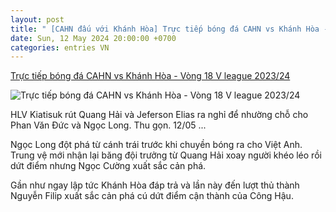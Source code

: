 ```yaml
---
layout: post
title: " [CAHN đấu với Khánh Hòa] Trực tiếp bóng đá CAHN vs Khánh Hòa - Vòng 18 V league 2023/24"
date: Sun, 12 May 2024 20:00:00 +0700
categories: entries VN
---
```

[Trực tiếp bóng đá CAHN vs Khánh Hòa - Vòng 18 V league 2023/24](https://vietnamnet.vn/truc-tiep-bong-da-cahn-vs-khanh-hoa-vong-18-v-league-2023-24-2280001.html)

![Trực tiếp bóng đá CAHN vs Khánh Hòa - Vòng 18 V league 2023/24](https://static-images.vnncdn.net/vps_images_publish/000001/000003/2024/5/12/truc-tiep-bong-da-cahn-3-0-khanh-hoa-nguyen-filip-lien-tuc-cuu-thua-1816.jpg?width=0&s=Z7QecjIPQr-o3H0vbstZBg)

HLV Kiatisuk rút Quang Hải và Jeferson Elias ra nghỉ để nhường chỗ cho Phan Văn Đức và Ngọc Long. Thu gọn. 12/05 ...

Ngọc Long đột phá từ cánh trái trước khi chuyền bóng ra cho Việt Anh. Trung vệ mới nhận lại băng đội trưởng từ Quang Hải xoay người khéo léo rồi dứt điểm nhưng Ngọc Cường xuất sắc cản phá.

Gần như ngay lập tức Khánh Hòa đáp trả và lần này đến lượt thủ thành Nguyễn Filip xuất sắc cản phá cú dứt điểm cận thành của Công Hậu.

